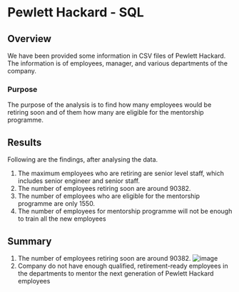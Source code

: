 # Pewlett Hackard - SQL

## Overview
We have been provided some information in CSV files of Pewlett Hackard. The information is of employees, manager, and various departments of the company.

### Purpose
The purpose of the analysis is to find how many employees would be retiring soon and of them how many are eligible for the mentorship programme.

## Results
Following are the findings, after analysing the data.
1) The maximum employees who are retiring are senior level staff, which includes senior engineer and senior staff.
2) The number of employees retiring soon are around 90382.
3) The number of employees who are eligible for the mentorship programme are only 1550.
4) The number of employees for mentorship programme will not be enough to train all the new employees
 
## Summary
1) The number of employees retiring soon are around 90382.
![image](https://user-images.githubusercontent.com/90114686/137665152-7b3da357-ba11-426b-b76f-6dd9dbafe7c3.png)
2) Company do not have enough qualified, retirement-ready employees in the departments to mentor the next generation of Pewlett Hackard employees
